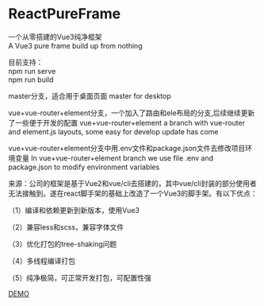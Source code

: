 # ReactPureFrame

一个从零搭建的Vue3纯净框架 <br/>
A Vue3 pure frame build up from nothing

目前支持：<br/>
npm run serve<br/>
npm run build

master分支，适合用于桌面页面
master for desktop

vue+vue-router+element分支，一个加入了路由和ele布局的分支,后续继续更新了一些便于开发的配置
vue+vue-router+element a branch with vue-router and element.js layouts, some easy for develop update has come

vue+vue-router+element分支中用.env文件和package.json文件去修改项目环境变量
In vue+vue-router+element branch we use file .env and package.json to modify environment variables

来源：公司的框架是基于Vue2和vue/cli去搭建的，其中vue/cli封装的部分使用者无法接触到。遂在react脚手架的基础上改造了一个Vue3的脚手架。有以下优点：

（1）编译和依赖更新到新版本，使用Vue3

（2）兼容less和scss，兼容字体文件

（3）优化打包的tree-shaking问题

（4）多线程编译打包

（5）纯净极简，可正常开发打包，可配置性强

[DEMO](dist/index.html)
